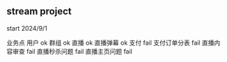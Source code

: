 ## stream project

start 2024/9/1

业务点
    用户 ok
    群组 ok
    直播 ok
    直播弹幕 ok
    支付 fail
    支付订单分表 fail
    直播内容审查 fail
    直播秒杀问题 fail
    直播主页问题 fail
